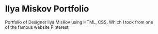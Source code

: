  # Ilya Miskov Portfolio 
 
Portfolio of Designer llya MisKov using HTML, CSS. Which I took from one of the famous website Pinterest.

 
